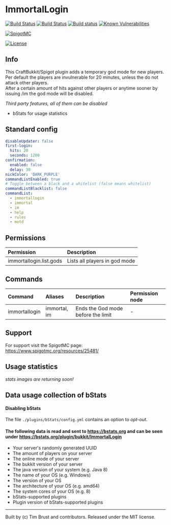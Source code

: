 # ImmortalLogin
[![Build Status](https://ci.dustplanet.de/buildStatus/icon?job=ImmortalLogin)](https://ci.dustplanet.de/job/ImmortalLogin/)
[![Build Status](https://travis-ci.org/timbru31/ImmortalLogin.svg?branch=master)](https://travis-ci.org/timbru31/ImmortalLogin)
[![Build status](https://ci.appveyor.com/api/projects/status/fs3qol02k6d8asdt?svg=true)](https://ci.appveyor.com/project/timbru31/immortallogin)
[![Known Vulnerabilities](https://snyk.io/test/github/timbru31/immortallogin/badge.svg?targetFile=pom.xml)](https://snyk.io/test/github/timbru31/immortallogin?targetFile=pom.xml)

[![SpigotMC](https://img.shields.io/badge/SpigotMC-v3.0.0-orange.svg)](https://www.spigotmc.org/resources/25481/)

[![License](https://img.shields.io/badge/License-MIT-blue.svg)](LICENSE)


## Info
This CraftBukkit/Spigot plugin adds a temporary god mode for new players.  
Per default the players are invulnerable for 20 minutes, unless the do not attack other players.  
After a certain amount of hits against other players or anytime sooner by issuing /im the god mode will be disabled.

*Third party features, all of them can be disabled*
* bStats for usage statistics

## Standard config
```yaml
disableUpdater: false
first-login:
  hits: 20
  seconds: 1200
confirmation:
  enabled: false
  delay: 30
nickColor: 'DARK_PURPLE'
commandListEnabled: true
# Toggle between a black and a whitelist (false means whitelist)
commandListBlacklist: false
commandList:
  - immortallogin
  - immortal
  - im
  - help
  - rules
  - motd
```

## Permissions

| Permission              | Description                   |
|:------------------------|:------------------------------|
| immortallogin.list.gods | Lists all players in god mode |


## Commands
| Command       | Aliases      | Description                        | Permission node |
|:--------------|:-------------|:-----------------------------------|:----------------|
| immortallogin | immortal, im | Ends the God mode before the limit | -               |

## Support
For support visit the SpigotMC page: https://www.spigotmc.org/resources/25481/

## Usage statistics

_stats images are returning soon!_

## Data usage collection of bStats

#### Disabling bStats
The file `./plugins/bStats/config.yml` contains an option to *opt-out*.

#### The following data is **read and sent** to https://bstats.org and can be seen under https://bstats.org/plugin/bukkit/ImmortalLogin
* Your server's randomly generated UUID
* The amount of players on your server
* The online mode of your server
* The bukkit version of your server
* The java version of your system (e.g. Java 8)
* The name of your OS (e.g. Windows)
* The version of your OS
* The architecture of your OS (e.g. amd64)
* The system cores of your OS (e.g. 8)
* bStats-supported plugins
* Plugin version of bStats-supported plugins

---
Built by (c) Tim Brust and contributors. Released under the MIT license.
